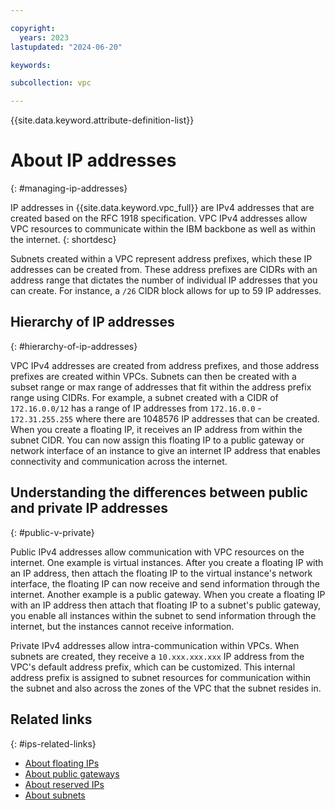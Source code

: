 ```yaml
---

copyright:
  years: 2023
lastupdated: "2024-06-20"

keywords:

subcollection: vpc

---
```


{{site.data.keyword.attribute-definition-list}}

# About IP addresses
{: #managing-ip-addresses}

IP addresses in {{site.data.keyword.vpc_full}} are IPv4 addresses that are created based on the RFC 1918 specification. VPC IPv4 addresses allow VPC resources to communicate within the IBM backbone as well as within the internet.
{: shortdesc}

Subnets created within a VPC represent address prefixes, which these IP addresses can be created from. These address prefixes are CIDRs with an address range that dictates the number of individual IP addresses that you can create. For instance, a `/26` CIDR block allows for up to 59 IP addresses.

## Hierarchy of IP addresses
{: #hierarchy-of-ip-addresses}

VPC IPv4 addresses are created from address prefixes, and those address prefixes are created within VPCs. Subnets can then be created with a subset range or max range of addresses that fit within the address prefix range using CIDRs. For example, a subnet created with a CIDR of `172.16.0.0/12` has a range of IP addresses from `172.16.0.0` - `172.31.255.255` where there are 1048576 IP addresses that can be created. When you create a floating IP, it receives an IP address from within the subnet CIDR. You can now assign this floating IP to a public gateway or network interface of an instance to give an internet IP address that enables connectivity and communication across the internet.

## Understanding the differences between public and private IP addresses
{: #public-v-private}

Public IPv4 addresses allow communication with VPC resources on the internet. One example is virtual instances. After you create a floating IP with an IP address, then attach the floating IP to the virtual instance's network interface, the floating IP can now receive and send information through the internet. Another example is a public gateway. When you create a floating IP with an IP address then attach that floating IP to a subnet's public gateway, you enable all instances within the subnet to send information through the internet, but the instances cannot receive information.

Private IPv4 addresses allow intra-communication within VPCs. When subnets are created, they receive a `10.xxx.xxx.xxx` IP address from the VPC's default address prefix, which can be customized. This internal address prefix is assigned to subnet resources for communication within the subnet and also across the zones of the VPC that the subnet resides in.

## Related links
{: #ips-related-links}

- [About floating IPs](/docs/vpc?topic=vpc-fip-about)
- [About public gateways](/docs/vpc?topic=vpc-about-public-gateways)
- [About reserved IPs](/docs/vpc?topic=vpc-about-reserved-ips)
- [About subnets](/docs/vpc?topic=vpc-about-subnets-vpc)
